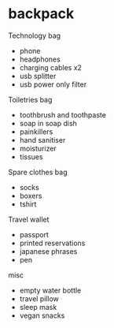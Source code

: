 # backpack

Technology bag
- phone
- headphones
- charging cables x2
- usb splitter
- usb power only filter

Toiletries bag
- toothbrush and toothpaste
- soap in soap dish
- painkillers
- hand sanitiser
- moisturizer
- tissues

Spare clothes bag
- socks
- boxers
- tshirt

Travel wallet
- passport
- printed reservations
- japanese phrases
- pen

misc
- empty water bottle
- travel pillow
- sleep mask
- vegan snacks